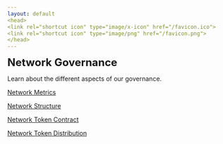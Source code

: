 ```yaml
---
layout: default
<head>
<link rel="shortcut icon" type="image/x-icon" href="/favicon.ico">
<link rel="shortcut icon" type="image/png" href="/favicon.png">
</head>
---
```


<b><font size="5">Network Governance</font></b>

Learn about the different aspects of our governance.

[Network Metrics](/metrics)

[Network Structure](/structure)

[Network Token Contract](https://etherscan.io/token/0x7b5726F8261705f6B9e60094ef4427f8e2f29a44)

[Network Token Distribution](/proofofnetwork)





